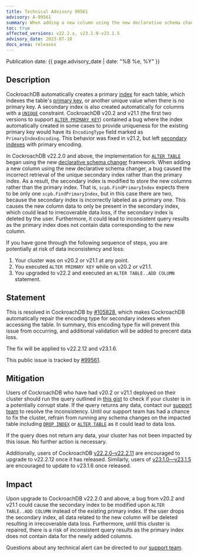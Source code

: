 ```yaml
---
title: Technical Advisory 99561
advisory: A-99561
summary: When adding a new column using the new declarative schema changer, CockroachDB retrieves a unique secondary index mistakenly, assuming it to be a primary index.
toc: true
affected_versions: v22.2.x, v23.1.0-v23.1.5
advisory_date: 2023-07-18
docs_area: releases
---
```


Publication date: {{ page.advisory_date | date: "%B %e, %Y" }}

## Description

CockroachDB automatically creates a primary [index](../v23.1/indexes.html) for each table, which indexes the table's [primary key](../v23.1/primary-key.html), or another unique value when there is no primary key. A secondary index is also created automatically for columns with a [`UNIQUE`](../v23.1/unique.html) constraint. CockroachDB v20.2 and v21.1 (the first two versions to support [`ALTER PRIMARY KEY`](../v21.1/alter-primary-key.html)) contained a bug where the index automatically created in some cases to provide uniqueness for the existing primary key would have its `EncodingType` field marked as `PrimaryIndexEncoding`. This behavior was fixed in v21.2, but left [secondary indexes](../v23.1/schema-design-indexes.html) with primary encoding.

In CockroachDB v22.2.0 and above, the implementation for [`ALTER TABLE`](../v22.2/alter-table.html#add-column) began using the new [declarative schema changer](../v23.1/online-schema-changes.html#declarative-schema-changer) framework. When adding a new column using the new declarative schema changer, a bug caused the incorrect retrieval of the unique secondary index rather than the primary index. As a result, the secondary index is modified to store the new columns rather than the primary index. That is, `scpb.FindPrimaryIndex` expects there to be only one `scpb.FindPrimaryIndex`, but in this case there are two, because the secondary index is incorrectly labeled as a primary one. This causes the new column data to only be present in the secondary index, which could lead to irrecoverable data loss, if the secondary index is deleted by the user. Furthermore, it could lead to inconsistent query results as the primary index does not contain data corresponding to the new column.

If you have gone through the following sequence of steps, you are potentially at risk of data inconsistency and loss:

1. Your cluster was on v20.2 or v21.1 at any point.
1. You executed `ALTER PRIMARY KEY` while on v20.2 or v21.1.
1. You upgraded to v22.2 and executed an `ALTER TABLE..ADD COLUMN` statement.

## Statement

This is resolved in CockroachDB by [#105828](https://github.com/cockroachdb/cockroach/pull/105828), which makes CockroachDB automatically repair the encoding type for secondary indexes when accessing the table. In summary, this encoding type fix will prevent this issue from occurring, and additional validation will be added to precent data loss.

The fix will be applied to v22.2.12 and v23.1.6.

This public issue is tracked by [#99561](https://github.com/cockroachdb/cockroach/issues/99561).

## Mitigation

Users of CockroachDB who have had v20.2 or v21.1 deployed on their cluster should run the query outlined in [this gist](https://gist.github.com/fqazi/2b71b05ce8f6b028267ed3b4498c4f6a) to check if your cluster is in a potentially corrupt state. If the query returns any data, contact our [support team](https://support.cockroachlabs.com/) to resolve the inconsistency. Until our support team has had a chance to fix the cluster, refrain from running any schema changes on the impacted table including [`DROP INDEX`](../v23.1/drop-index.html) or [`ALTER TABLE`](../v23.1/alter-table.html) as it could lead to data loss.

If the query does not return any data, your cluster has not been impacted by this issue. No further action is necessary.

Additionally, users of CockroachDB [v22.2.0–v22.2.11](../releases/v22.2.html) are encouraged to upgrade to v22.2.12 once it has released. Similarly, users of [v23.1.0—v23.1.5](../releases/v23.1.html) are encouraged to update to v23.1.6 once released.

## Impact

Upon upgrade to CockroachDB v22.2.0 and above, a bug from v20.2 and v21.1 could cause the secondary index to be modified upon `ALTER TABLE..ADD COLUMN` instead of the existing primary index. If the user drops the secondary index, all data related to the new column will be deleted resulting in irrecoverable data loss. Furthermore, until this cluster is repaired, there is a risk of inconsistent query results as the primary index does not contain data for the newly added columns.

Questions about any technical alert can be directed to our [support team](https://support.cockroachlabs.com/).